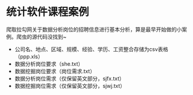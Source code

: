 # 统计软件课程案例
爬取拉勾网关于数据分析岗位的招聘信息进行基本分析，算是最早开始做的小案例。爬虫的源代码没找到~
- 公司名、地点、区域、规模、经验、学历、工资整合存储为csv表格（ppp.xls）
- 数据分析岗位要求（she.txt）
- 数据挖掘岗位要求（岗位需求.txt）
- 数据分析岗位需求（仅保留英文部分，sjfx.txt）
- 数据挖掘岗位需求（仅保留英文部分，sjwj.txt）

